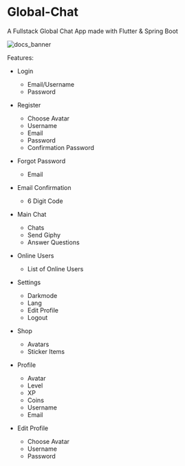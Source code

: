 # Global-Chat
A Fullstack Global Chat App made with Flutter &amp; Spring Boot

![docs_banner](https://github.com/riskiilyas/Global-Chat/assets/71499142/0c7c1da6-b7b7-4be7-8c87-bc3495232217)

Features:
- Login
    - Email/Username
    - Password

- Register
    - Choose Avatar
    - Username
    - Email
    - Password
    - Confirmation Password

- Forgot Password
    - Email
    
- Email Confirmation
    - 6 Digit Code

- Main Chat
    - Chats
    - Send Giphy
    - Answer Questions

- Online Users
    - List of Online Users

- Settings
    - Darkmode
    - Lang
    - Edit Profile
    - Logout
 
- Shop
    - Avatars
    - Sticker Items
      
- Profile
    - Avatar
    - Level
    - XP
    - Coins
    - Username
    - Email

- Edit Profile
    - Choose Avatar
    - Username
    - Password
